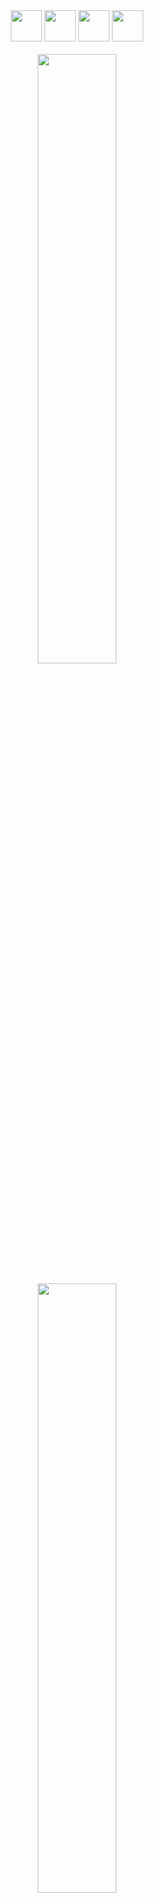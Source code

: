 <div align="center">
<img height="50px" src='https://i.postimg.cc/QxSnhkJG/github.gif'>
<img height="50px" src='https://i.postimg.cc/QxSnhkJG/github.gif'> 
<img height="50px" src='https://i.postimg.cc/QxSnhkJG/github.gif'> 
<img height="50px" src='https://i.postimg.cc/QxSnhkJG/github.gif'> 
</div>

<div align="center"><br>
<img align="center" width="50%" src="https://readme-typing-svg.demolab.com?font=Bebas+Neue&size=40&pause=1500&color=6F129D&center=true&vCenter=true&width=600&lines=Hi!+I'm+Beatriz+Karoline,+and+this+is+my+GitHub!;And+my+little+companion+is+Batman,+the+cat"><br>
</div>

<div align="center"><br>
<img align="center" width="50%" src="https://i.postimg.cc/4y0Cccvn/Vector-2.png"><br>
<img height="160px"  src="https://github-readme-stats.vercel.app/api?username=soubeatrizkaroline&theme=midnight-purple&show_icons=true" />
<img height="160px" src="https://github-readme-stats.vercel.app/api/top-langs/?username=soubeatrizkaroline&theme=midnight-purple&show_icons=true&layout=compact" />
<img height="160px"src="https://streak-stats.demolab.com?user=soubeatrizkaroline&theme=midnight-purple&mode=weekly">
</div>

<h2 align="center">A little about myself</h2>

<h6>I've loved technology since I was a little girl, but it was about taking things apart, understanding how they work. I tried to take a computer course at the age of 10, but they thought I was too young at the time, and with that they didn't want to teach me anymore. But I still didn't let that stop me, so I didn't stop there. When I was a teenager, I used Tumblr, and with that, sometimes I needed to create codes or modify some things to make or use themes, I didn't relate it to programming, but it was my beginning, and I realize it now.</h6>

<h6>However, in 2021, while completing the Bachelor of Nursing course, I decided to try some selective processes within the faculty related to the technology area, and this made my vision for possibility become much greater. I learned a bit of programming, design, mechanics, electronics, and several other things. And as I was finishing college in 2022, I started to participate in competitions, I participated in hackathons, game jams, e-games selective, participating remotely, mainly, which gave me the possibility to know the whole world from home, since I was able to participate in hackathons in the US, Canada, India, UK, and of course, Brazil.</h6>

<h6>They thought I was crazy, how could I participate in international competitions if I barely knew another language? But that's exactly why I'm currently learning English and Spanish. They thought I was crazy, how could I participate in international competitions if I barely knew another language? But that's exactly why I'm currently learning English and Spanish. But despite having participated in so many things, which made me acquire so much knowledge, I still need to improve some, and that's why I use this GitHub for study and competition projects, selection processes and the like, and <a href="https://github.com/SouCodigo">SouCodigo</a> for projects I want to develop.</h6>

<h2>I'm currently learning</h2>

<div align="center"><br>
  <h5>Web Development</h5>
  <img align="center" height="40px" src="https://skills.thijs.gg/icons?i=html,css,js,nodejs,react&theme=dark&show_icons=true" />
  <h5>Game Development</h5>
  <img align="center" height="40px" src="https://skills.thijs.gg/icons?i=unity,godot,c,cs,cpp&theme=dark&show_icons=true" />
  <h5>Data Analysis and Database</h5>
  <img align="center" height="40px" src="https://skills.thijs.gg/icons?i=py,java,php,mysql,mongodb&theme=dark&show_icons=true" />
  <h5>Code Hosting</h5>
  <img align="center" height="40px" src="https://skills.thijs.gg/icons?i=git,github,gitlab&theme=dark&show_icons=true" />
  <h5>Cybersecurity</h5>
  <img align="center" height="40px" src="https://skills.thijs.gg/icons?i=linux,postman&theme=dark&show_icons=true" />
  <h5>Design</h5>
  <img align="center" height="40px" src="https://skills.thijs.gg/icons?i=figma&theme=dark&show_icons=true" />
  <h5>Other</h5>
  <img align="center" height="40px" src="https://skills.thijs.gg/icons?i=matlab&theme=dark&show_icons=true" />
</div>

<h2>Follow me on social networks!</h2>
 
<div align="center"><br> 
  <a href="https://www.youtube.com/@soubeatrizkaroline" target="_blank"><img src="https://img.shields.io/badge/YouTube-FF0000?style=for-the-badge&logo=youtube&logoColor=white" target="_blank"></a>
  <a href="https://instagram.com/beatrizkcs" target="_blank"><img src="https://img.shields.io/badge/-Instagram-%23E4405F?style=for-the-badge&logo=instagram&logoColor=white" target="_blank"></a>
 	<a href="https://www.twitch.tv/soubeatrizkaroline" target="_blank"><img src="https://img.shields.io/badge/Twitch-9146FF?style=for-the-badge&logo=twitch&logoColor=white" target="_blank"></a>
  <a href = "mailto:ebeatrizkcs@gmail.com"><img src="https://img.shields.io/badge/-Gmail-%23333?style=for-the-badge&logo=gmail&logoColor=white" target="_blank"></a>
  <a href="https://www.linkedin.com/in/beatrizkcs" target="_blank"><img src="https://img.shields.io/badge/-LinkedIn-%230077B5?style=for-the-badge&logo=linkedin&logoColor=white" target="_blank"></a>
</div>

<h2>Seal of quality</h2>

<div align="center">
<img height="150px" src='https://i.postimg.cc/t4FLVn3H/Group-1.png' />
</div>
